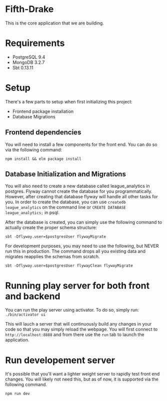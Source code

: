 Fifth-Drake
===========
This is the core application that we are building.

# Requirements
 - PostgreSQL 9.4
 - MongoDB 3.2.7
 - Sbt 0.13.11

# Setup
There's a few parts to setup when first initializing this project:
 - Frontend package installation
 - Database Migrations

## Frontend dependencies
You will need to install a few components for the front end. You can do so via
the following command:

`npm install && elm package install`

## Database Initialization and Migrations
You will also need to create a new database called league\_analytics in
postgres. Flyway cannot create the database for you programmatically. However,
after creating that database flyway will handle all other tasks for you. In
order to create the database, you can use `createdb league_analytics` on the
command line or `CREATE DATABASE league_analytics;` in psql.

After the database is created, you can simply use the following command to
actually create the proper schema structure:

`sbt -Dflyway.user=$postgresUser flywayMigrate`

For development purposes, you may need to use the following, but NEVER run this
in production. The command drops all you existing data and migrates reapplies
the schemas from scratch.

`sbt -Dflyway.user=$postgresUser flywayClean flywayMigrate`

# Running play server for both front and backend
You can run the play server using activator. To do so, simply run:
`./bin/activator ui`

This will lauch a server that will continuously build any changes in your code
so that you may simply reload the webpage. You will first connect to
`http://localhost:8888` and from there use the `run` tab to launch the
application.

# Run developement server
It's possible that you'll want a lighter weight server to rapidly test front end
changes. You will likely not need this, but as of now, it is supported via the
following command.

`npm run dev`
